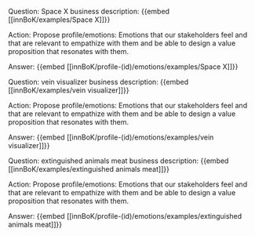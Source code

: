 Question: Space X business description:
{{embed [[innBoK/examples/Space X]]}}

Action: Propose profile/emotions: Emotions that our stakeholders feel and that are relevant to empathize with them and be able to design a value proposition that resonates with them.

Answer:
{{embed [[innBoK/profile-(id)/emotions/examples/Space X]]}}

Question: vein visualizer business description:
{{embed [[innBoK/examples/vein visualizer]]}}

Action: Propose profile/emotions: Emotions that our stakeholders feel and that are relevant to empathize with them and be able to design a value proposition that resonates with them.

Answer:
{{embed [[innBoK/profile-(id)/emotions/examples/vein visualizer]]}}

Question: extinguished animals meat business description:
{{embed [[innBoK/examples/extinguished animals meat]]}}

Action: Propose profile/emotions: Emotions that our stakeholders feel and that are relevant to empathize with them and be able to design a value proposition that resonates with them.

Answer:
{{embed [[innBoK/profile-(id)/emotions/examples/extinguished animals meat]]}}



